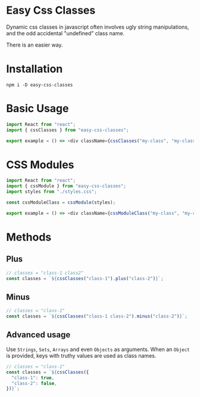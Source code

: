 # Easy Css Classes

Dynamic css classes in javascript often involves ugly string manipulations, and the odd accidental "undefined" class name.

There is an easier way.

# Installation

```shell
npm i -D easy-css-classes
```

# Basic Usage

```javascript
import React from "react";
import { cssClasses } from "easy-css-classes";

export example = () => <div className={cssClasses("my-class", "my-class-2")}>
```

# CSS Modules

```javascript
import React from "react";
import { cssModule } from "easy-css-classes";
import styles from "./styles.css";

const cssModuleClass = cssModule(styles);

export example = () => <div className={cssModuleClass("my-class", "my-class-2")}>
```

# Methods

## Plus

```javascript
// classes = "class-1 class2"
const classes = `${cssClasses("class-1").plus("class-2")}`;
```

## Minus

```javascript
// classes = "class-1"
const classes = `${cssClasses("class-1 class-2").minus("class-2")}`;
```

## Advanced usage

Use `Strings`, `Sets`, `Arrays` and even `Objects` as arguments. When an `Object` is provided, keys with truthy values are used as class names.

```javascript
// classes = "class-1"
const classes = `${cssClasses({
  "class-1": true,
  "class-2": false,
})}`;
```
